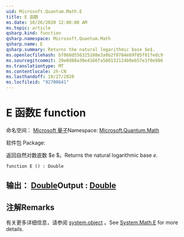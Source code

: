 ```yaml
---
uid: Microsoft.Quantum.Math.E
title: E 函数
ms.date: 10/26/2020 12:00:00 AM
ms.topic: article
qsharp.kind: function
qsharp.namespace: Microsoft.Quantum.Math
qsharp.name: E
qsharp.summary: Returns the natural logarithmic base $e$.
ms.openlocfilehash: bf068d556325108e3a9b2f0784e69f05f01fedc9
ms.sourcegitcommit: 29e0d88a30e4166fa580132124b0eb57e1f0e986
ms.translationtype: MT
ms.contentlocale: zh-CN
ms.lasthandoff: 10/27/2020
ms.locfileid: "92700641"
---
```

# <a name="e-function"></a><span data-ttu-id="d8c50-102">E 函数</span><span class="sxs-lookup"><span data-stu-id="d8c50-102">E function</span></span>

<span data-ttu-id="d8c50-103">命名空间： [Microsoft 量子](xref:Microsoft.Quantum.Math)</span><span class="sxs-lookup"><span data-stu-id="d8c50-103">Namespace: [Microsoft.Quantum.Math](xref:Microsoft.Quantum.Math)</span></span>

<span data-ttu-id="d8c50-104">软件包 [](https://nuget.org/packages/)</span><span class="sxs-lookup"><span data-stu-id="d8c50-104">Package: [](https://nuget.org/packages/)</span></span>


<span data-ttu-id="d8c50-105">返回自然对数底数 $e $。</span><span class="sxs-lookup"><span data-stu-id="d8c50-105">Returns the natural logarithmic base $e$.</span></span>

```qsharp
function E () : Double
```


## <a name="output--double"></a><span data-ttu-id="d8c50-106">输出： [Double](xref:microsoft.quantum.lang-ref.double)</span><span class="sxs-lookup"><span data-stu-id="d8c50-106">Output : [Double](xref:microsoft.quantum.lang-ref.double)</span></span>



## <a name="remarks"></a><span data-ttu-id="d8c50-107">注解</span><span class="sxs-lookup"><span data-stu-id="d8c50-107">Remarks</span></span>

<span data-ttu-id="d8c50-108">有关更多详细信息，请参阅 [system.object](https://docs.microsoft.com/dotnet/api/system.math.e) 。</span><span class="sxs-lookup"><span data-stu-id="d8c50-108">See [System.Math.E](https://docs.microsoft.com/dotnet/api/system.math.e) for more details.</span></span>